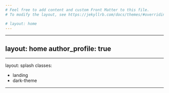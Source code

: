 ```yaml
---
# Feel free to add content and custom Front Matter to this file.
# To modify the layout, see https://jekyllrb.com/docs/themes/#overriding-theme-defaults

# layout: home
---
```

---
layout: home
author_profile: true
---
---
layout: splash
classes:
  - landing
  - dark-theme
---
